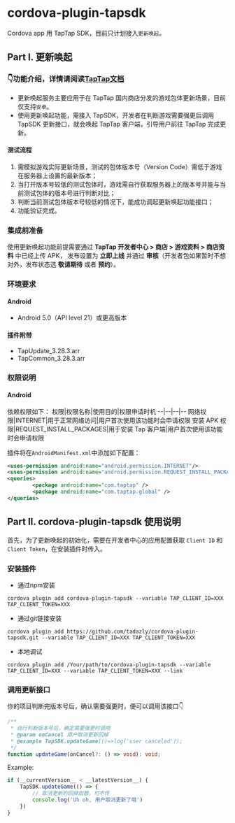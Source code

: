 # cordova-plugin-tapsdk

Cordova app 用 TapTap SDK，目前只计划接入`更新唤起`。

## Part I. 更新唤起
### 👇功能介绍，详情请阅读[TapTap文档](https://developer.taptap.cn/docs/sdk/update/features/)
- 更新唤起服务主要应用于在 TapTap 国内商店分发的游戏包体更新场景，目前仅支持`安卓`。
- 使用更新唤起功能，需接入 TapSDK，开发者在判断游戏需要强更后调用 TapSDK 更新接口，就会唤起 TapTap 客户端，引导用户前往 TapTap 完成更新。

#### 测试流程
1. 需模拟游戏实际更新场景，测试的包体版本号（Version Code）需低于游戏在服务器上设置的最新版本；
2. 当打开版本号较低的测试包体时，游戏需自行获取服务器上的版本号并能与当前测试包体的版本号进行判断对比；
3. 判断当前测试包体版本号较低的情况下，能成功调起更新唤起功能接口；
4. 功能验证完成。

### 集成前准备​

使用更新唤起功能前提需要通过 **TapTap 开发者中心 > 商店 > 游戏资料 > 商店资料** 中已经上传 APK， 发布设置为 **立即上线** 并通过 **审核**（开发者包如果暂时不想对外，发布状态选 **敬请期待** 或者 **预约**）。

### 环境要求
#### Android
- Android 5.0（API level 21）或更高版本
#### 插件附带
- TapUpdate_3.28.3.arr
- TapCommon_3.28.3.arr

### 权限说明
#### Android
依赖权限如下：
权限|权限名称|使用目的|权限申请时机
--|--|--|--
网络权限|INTERNET|用于正常网络访问|用户首次使用该功能时会申请权限
安装 APK 权限|REQUEST_INSTALL_PACKAGES|用于安装 Tap 客户端|用户首次使用该功能时会申请权限

插件将在`AndroidManifest.xml`中添加如下配置：
```xml
<uses-permission android:name="android.permission.INTERNET"/>
<uses-permission android:name="android.permission.REQUEST_INSTALL_PACKAGES" />
<queries>
        <package android:name="com.taptap" />
        <package android:name="com.taptap.global" />
</queries>
```

## Part II. cordova-plugin-tapsdk 使用说明

首先，为了更新唤起的初始化，需要在开发者中心的应用配置获取 `Client ID` 和 `Client Token`，在安装插件时传入。

### 安装插件
- 通过npm安装
``` shell
cordova plugin add cordova-plugin-tapsdk --variable TAP_CLIENT_ID=XXX TAP_CLIENT_TOKEN=XXX
```

- 通过git链接安装
``` shell
cordova plugin add https://github.com/tadazly/cordova-plugin-tapsdk.git --variable TAP_CLIENT_ID=XXX TAP_CLIENT_TOKEN=XXX
```

- 本地调试
``` shell
cordova plugin add /Your/path/to/cordova-plugin-tapsdk --variable TAP_CLIENT_ID=XXX --variable TAP_CLIENT_TOKEN=XXX --link
```

### 调用更新接口
你的项目判断完版本号后，确认需要强更时，便可以调用该接口👇
``` typeScript
/**
 * 自行判断版本号后，确定需要强更时调用
 * @param onCancel 用户取消更新回掉
 * @example TapSDK.updateGame(()=>log('user canceled'));
 */
function updateGame(onCancel?: () => void): void;
```
Example:
``` js
if (__currentVersion__ < __latestVersion__) {
    TapSDK.updateGame(() => {
        // 取消更新的回掉函数，可不传
        console.log('Uh oh, 用户取消更新了哦')
    })
}
```